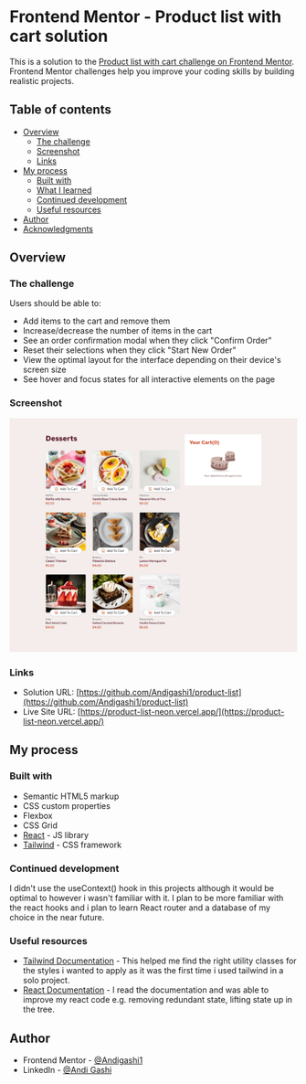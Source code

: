 # Frontend Mentor - Product list with cart solution

This is a solution to the [Product list with cart challenge on Frontend Mentor](https://www.frontendmentor.io/challenges/product-list-with-cart-5MmqLVAp_d). Frontend Mentor challenges help you improve your coding skills by building realistic projects. 

## Table of contents

- [Overview](#overview)
  - [The challenge](#the-challenge)
  - [Screenshot](#screenshot)
  - [Links](#links)
- [My process](#my-process)
  - [Built with](#built-with)
  - [What I learned](#what-i-learned)
  - [Continued development](#continued-development)
  - [Useful resources](#useful-resources)
- [Author](#author)
- [Acknowledgments](#acknowledgments)


## Overview

### The challenge

Users should be able to:

- Add items to the cart and remove them
- Increase/decrease the number of items in the cart
- See an order confirmation modal when they click "Confirm Order"
- Reset their selections when they click "Start New Order"
- View the optimal layout for the interface depending on their device's screen size
- See hover and focus states for all interactive elements on the page

### Screenshot

![](./public/images/localhost_5174_.png)

### Links

- Solution URL: [https://github.com/Andigashi1/product-list](https://github.com/Andigashi1/product-list)
- Live Site URL: [https://product-list-neon.vercel.app/](https://product-list-neon.vercel.app/)

## My process

### Built with

- Semantic HTML5 markup
- CSS custom properties
- Flexbox
- CSS Grid
- [React](https://reactjs.org/) - JS library
- [Tailwind](https://tailwindcss.com/) - CSS framework


### Continued development

I didn't use the useContext() hook in this projects although it would be optimal to however i wasn't familiar with it.
I plan to be more familiar with the react hooks and i plan to learn React router and a database of my choice in the near future.

### Useful resources

- [Tailwind Documentation](https://tailwindcss.com/) - This helped me find the right utility classes for the styles i wanted to apply as it was the first time i used tailwind in a solo project.
- [React Documentation](https://www.example.com) - I read the documentation and was able to improve my react code e.g. removing redundant state, lifting state up in the tree.

## Author

- Frontend Mentor - [@Andigashi1](https://www.frontendmentor.io/profile/Andigashi1)
- LinkedIn - [@Andi Gashi](www.linkedin.com/in/andi-gashi2004)

